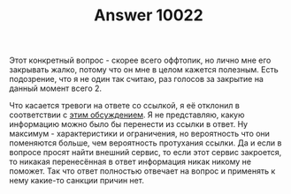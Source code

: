 ﻿---
title: "Answer 10022"
se.owner.user_id: 178988
se.owner.display_name: "Qwertiy"
se.owner.link: "https://ru.meta.stackoverflow.com/users/178988/qwertiy"
se.answer_id: 10022
se.question_id: 10018
se.post_type: answer
se.score: 3
se.is_accepted: False
---
<p>Этот конкретный вопрос - скорее всего оффтопик, но лично мне его закрывать жалко, потому что он мне в целом кажется полезным. Есть подозрение, что я не один так считаю, раз голосов за закрытие на данный момент всего 2.</p>

<p>Что касается тревоги на ответе со ссылкой, я её отклонил в соответствии с <a href="https://ru.meta.stackoverflow.com/a/1639/178988">этим обсуждением</a>. Я не представляю, какую информацию можно было бы перенести из ссылки в ответ. Ну максимум - характеристики и ограничения, но вероятность что они поменяются больше, чем вероятность протухания ссылки. Да и если в вопросе просят найти внешний сервис, то если этот сервис закроется, то никакая перенесённая в ответ информация никак никому не поможет. Так что ответ полностью отвечает на вопрос и применять к нему какие-то санкции причин нет.</p>
